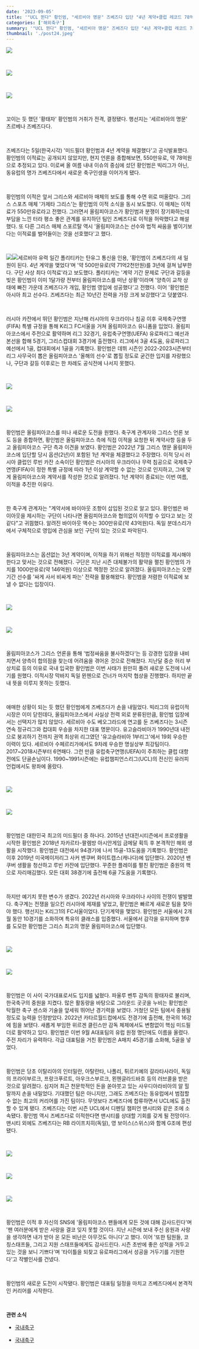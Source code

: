 ```yaml
---
date: '2023-09-05'
title: '"UCL 뛴다" 황인범, "세르비아 명문" 즈베즈다 입단 "4년 계약+클럽 레코드 78억원"'
categories: ['해외축구']
summary: '"UCL 뛴다" 황인범, "세르비아 명문" 즈베즈다 입단 "4년 계약+클럽 레코드 78억원"'
thumbnail: './post24.jpeg'
---
```


![](https://imgnews.pstatic.net/image/076/2023/09/05/2023090601000292600032741_20230905083206983.jpg?type=w647)

<br />

![](https://imgnews.pstatic.net/image/076/2023/09/05/2023090601000292600032742_20230905083206986.jpg?type=w647)

<br />

![](https://imgnews.pstatic.net/image/076/2023/09/05/2023090601000292600032743_20230905083206989.jpg?type=w647)

<br />

꼬이는 듯 했던 '황태자' 황인범의 거취가 전격, 결정됐다. 행선지는 '세르비아의 명문' 츠르베나 즈베즈다다.

<br />

즈베즈다는 5일(한국시각) '미드필더 황인범과 4년 계약을 체결했다'고 공식발표했다. 황인범의 이적료는 공개되지 않았지만, 현지 언론을 종합해보면, 550만유로, 약 78억원으로 추정되고 있다. 이로써 올 여름 내내 이슈의 중심에 섰던 황인범은 빅리그가 아닌, 동유럽의 명가 즈베즈다에서 새로운 축구인생을 이어가게 됐다.

  <br />

황인범의 이적은 앞서 그리스와 세르비아 매체의 보도를 통해 수면 위로 떠올랐다. 그리스 스포츠 매체 '가제타 그리스'는 황인범의 이적 소식을 동시 보도했다. 이 매체는 이적료가 550만유로라고 전했다. 그러면서 올림피아코스가 황인범과 분쟁이 장기화하는데 부담을 느낀 터라 평소 좋은 관계를 유지하던 팀인 즈베즈다로 이적을 허락했다고 해설했다. 또 다른 그리스 매체 스포르탈 역시 '올림피아코스는 선수와 법적 싸움을 벌이기보다는 이적료를 벌어들이는 것을 선호했다'고 했다.

  <br />

![](https://imgnews.pstatic.net/image/076/2023/09/05/2023090601000292600032745_20230905083206991.jpg?type=w647)![](https://imgnews.pstatic.net/image/076/2023/09/05/2023090601000292600032744_20230905083206996.jpg?type=w647)세르비아 유력 일간 폴리티카는 탄유그 통신을 인용, '황인범이 즈베즈다의 새 일원이 된다. 4년 계약을 맺었다'며 '약 500만유로(약 71억2천만원)를 3년에 걸쳐 납부한다. 구단 사상 최다 이적료'라고 보도했다. 폴리티카는 '계약 기간 문제로 구단과 갈등을 빚은 황인범이 이미 1달가량 전부터 올림피아코스를 떠난 상황'이라며 '양측이 교착 상태에 빠진 가운데 즈베즈다가 개입, 황인범 영입에 성공했다'고 전했다. 이어 '황인범은 아시아 최고 선수다. 즈베즈다는 최근 10년간 전력을 가장 크게 보강했다'고 덧붙였다.

  <br />
  
러시아 카잔에서 뛰던 황인범은 지난해 러시아의 우크라이나 침공 이후 국제축구연맹(FIFA) 특별 규정을 통해 K리그 FC서울을 거쳐 올림피아코스 유니폼을 입었다. 올림피아코스에서 주전으로 활약하며 리그 32경기, 유럽축구연맹(UEFA) 유로파리그 예선과 본선을 합해 5경기, 그리스컵대회 3경기에 출전했다. 리그에서 3골 4도움, 유로파리그 예선에서 1골, 컵대회에서 1골을 기록했다. 황인범은 데뷔 시즌인 2022-2023시즌부터 리그 사무국이 뽑은 올림피아코스 '올해의 선수'로 뽑힐 정도로 굳건한 입지를 자랑했으나, 구단과 갈등 이후로는 한 차례도 공식전에 나서지 못했다.  
  
  <br />

![](https://imgnews.pstatic.net/image/076/2023/09/05/2023090601000292600032746_20230905083207009.jpg?type=w647)

<br />

![](https://imgnews.pstatic.net/image/076/2023/09/05/2023090601000292600032747_20230905083207013.jpg?type=w647)

<br />

황인범은 올림피아코스를 떠나 새로운 도전을 원했다. 축구계 관계자와 그리스 언론 보도 등을 종합하면, 황인범은 올림피아코스 측에 직접 이적을 요청한 뒤 계약사항 등을 두고 올림피아코스
구단 측과 이견을 보였다. 황인범은 2022년 7월 그리스 명문 올림피아코스에 입단할 당시 옵션(2년)이 포함된 1년 계약을 체결했다고 주장했다. 이적 당시 러시아 클럽인 루빈 카잔 소속이던 황인범은 러시아의 우크라이나 무력 침공으로 국제축구연맹(FIFA)이 정한 특별 규정에 따라 1년 이상 계약할 수 없는 것으로 인지하고, 그에 맞게 올림피아코스와 계약서를 작성한 것으로 알려졌다. 1년 계약이 종료되는 이번 여름, 이적을 추진한 이유다.

<br />

한 축구계 관계자는 "계약서에 바이아웃 조항이 삽입된 것으로 알고 있다. 황인범은 바이아웃을 제시하는 구단이 나타나면 올림피아코스와 협의없이 이적할 수 있다고 보는 것 같다"고 귀띔했다. 알려진 바이아웃 액수는 300만유로(약 43억원)다. 독일 분데스리가에서 구체적으로 영입에 관심을 보인 구단이 있는 것으로 파악된다.

<br />

올림피아코스는 옵션없는 3년 계약이며, 이적을 하기 위해선 적정한 이적료를 제시해야 한다고 맞서는 것으로 전해졌다. 구단은 지난 시즌 대체불가의 활약을 펼친 황인범의 가치를 1000만유로(약 146억원) 이상으로 책정한 것으로 알려졌다. 올림피아코스는 오랜 기간 선수를 '싸게 사서 비싸게 파는' 전략을 활용해왔다. 황인범을 저렴한 이적료에 보낼 수 없다는 입장이다.

<br />

![](https://imgnews.pstatic.net/image/076/2023/09/05/2023090601000292600032748_20230905083207018.jpg?type=w647)

<br />

![](https://imgnews.pstatic.net/image/076/2023/09/05/2023090601000292600032749_20230905083207032.jpg?type=w647)

<br />

올림피아코스가 그리스 언론을 통해 '법정싸움을 불사하겠다'는 등 강경한 입장을 내비치면서 양측이 합의점을 찾는데 어려움을 겪어온 것으로 전해졌다. 지난달 중순 허리 부상치료 등의 이유로 국내 입국한 황인범은 이번 사태가 원만히 풀려 새로운 도전에 나서기를 원했다. 이적시장 막바지 독일 뮌헨으로 건너가 마지막 협상을 진행했다. 하지만 끝내 뜻을 이루지 못하는 듯했다.

<br />

애매한 상황이 되는 듯 했던 황인범에게 즈베즈다가 손을 내밀었다. 빅리그의 유럽이적시장은 이미 닫힌데다, 올림피아코스에서 사실상 전력 외로 분류된만큼, 황인범 입장에서는 선택지가 많지 않았다. 세르비아 수도 베오그라드에 연고를 둔 즈베즈다는 3시즌 연속 정규리그와 컵대회 우승을 차지한 대표 명문이다. 유고슬라비아가 1990년대 내전으로 붕괴하기 전까지 권역 최상위 리그였던 '유고슬라비아 1부리그'에서 19회 우승한 이력이 있다. 세르비아 수페르리가에서도 9차례 우승한 명실상부 최강팀이다. 2017~2018시즌부터 6연패다. 그런 만큼 유럽축구연맹(UEFA)이 주최하는 클럽 대항전에도 단골손님이다. 1990~1991시즌에는 유럽챔피언스리그(UCL)의 전신인 유러피언컵에서도 왕좌에 올랐다.

<br />

![](https://imgnews.pstatic.net/image/076/2023/09/05/20230906010002926000327411_20230905083207035.jpg?type=w647)

<br />

![](https://imgnews.pstatic.net/image/076/2023/09/05/20230906010002926000327410_20230905083207038.jpg?type=w647)

<br />

황인범은 대한민국 최고의 미드필더 중 하나다. 2015년 년대전시티즌에서 프로생활을 시작한 황인범은 2018년 자카르타-팔렘방 아시안게임 금메달 획득 후 본격적인 해외 생활을 시작했다. 황인범은 대전에서 94경기에 나서 15골-13도움을 기록했다. 황인범은 이후 2019년 미국메이저리그 사커 밴쿠버 화이트캡스(캐나다)에 입단했다. 2020년 밴쿠버 생활을 청산하고 루빈 카잔에 입단했다. 꾸준한 플레이를 펼친 황인범은 중원의 핵으로 자리매김했다. 모든 대회 38경기에 출전해 6골 7도움을 기록했다.

<br />

하지만 예기치 못한 변수가 생겼다. 2022년 러시아와 우크라이나 사이의 전쟁이 발발했다. 축구계는 전쟁을 일으킨 러시아에 제재를 넣었고, 황인범은 빠르게 새로운 팀을 찾아야 했다. 행선지는 K리그1의 FC서울이었다. 단기계약을 맺었다. 황인범은 서울에서 2개월 동안 10경기를 소화하며 특유의 클래스를 입증했다. 서울에서 감각을 유지하며 향후를 도모한 황인범은 그리스 최고의 명문 올림피아코스에 입단했다.

<br />

![](https://imgnews.pstatic.net/image/076/2023/09/05/20230906010002926000327412_20230905083207042.jpg?type=w647)

<br />

![](https://imgnews.pstatic.net/image/076/2023/09/05/20230906010002926000327413_20230905083207055.jpg?type=w647)

<br />

황인범은 이 사이 국가대표로서도 입지를 넓혔다. 파울루 벤투 감독의 황태자로 불리며, 한국축구의 중원을 지켰다. 많은 활동량을 바탕으로 그라운드 곳곳을 누비는 황인범은 탁월한 축구 센스와 기술을 앞세워 뛰어난 경기력을 보였다. 거쳤던 모든 팀에서 중용될 정도로 능력을 인정받았다. 2022년 카타르월드컵에서도 전경기에 출전해, 한국의 16강에 힘을 보탰다. 새롭게 부임한 위르겐 클린스만 감독 체제에서도 변함없이 핵심 미드필더로 활약하고 있다. 황인범은 이번 9월 A대표팀의 유럽 원정 명단에도 이름을 올렸다. 주전 자리가 유력하다. 각급 대표팀을 거친 황인범은 A매치 45경기를 소화해, 5골을 넣었다.

<br />

황인범은 당초 이탈리아의 인터밀란, 아탈란타, 나폴리, 튀르키예의 갈라타사라이, 독일의 프라이부르크, 프랑크푸르트, 아우크스부르크, 묀헨글라드바흐 등의 러브콜을 받은 것으로 알려졌다. 심지어 최근 천문학적인 돈을 쏟아붓고 있는 사우디아라비아의 알 힐랄까지 손을 내밀었다. 기대했던 팀은 아니지만, 그래도 즈베즈다는 동유럽에서 범접할 수 없는 최고의 커리어를 가진 팀이다. 무엇보다 즈베즈다에 합류하면서 UCL에도 출전할 수 있게 됐다. 즈베즈다는 이번 시즌 UCL에서 디펜딩 챔피언 맨시티와 같은 조에 소속됐다. 황인범 역시 즈베즈다로 이적한다면 맨시티를 상대할 기회를 갖게 될 전망이다. 맨시티 외에도 즈베즈다는 RB 라이프치히(독일), 영 보이스(스위스)와 함께 G조에 편성됐다.

<br />

![](https://imgnews.pstatic.net/image/076/2023/09/05/20230906010002926000327414_20230905083207059.jpg?type=w647)

<br />

![](https://imgnews.pstatic.net/image/076/2023/09/05/20230906010002926000327415_20230905083207073.jpg?type=w647)

<br />

![](https://imgnews.pstatic.net/image/076/2023/09/05/20230906010002926000327416_20230905083207076.jpg?type=w647)

<br />

황인범은 이적 후 자신의 SNS에 '올림피아코스 팬들에게 모든 것에 대해 감사드린다'며 '팬 여러분에게 받은 사랑을 결코 잊지 못할 것이다. 지난 시즌에 보내 주신 응원과 사랑을 생각하면 내가 받아 온 모든 비난은 아무것도 아니다'고 했다. 이어 '또한 팀원들, 코칭스태프들, 그리고 지원 스태프들에게도 감사드린다. 시즌 초반에 좋은 성적을 거두고 있는 것을 보니 기쁘다'며 '타이틀을 되찾고 유로파리그에서 성공을 거두기를 기원한다'고 작별인사를 건넸다.

<br />

황인범의 새로운 도전이 시작됐다. 황인범은 대표팀 일정을 마치고 즈베즈다에서 본격적인 커리어를 시작한다.

<br />

**관련 소식**

- [국내축구](https://news.everyday-365.com/post20/)

- [국내축구](https://news.everyday-365.com/post13/)
